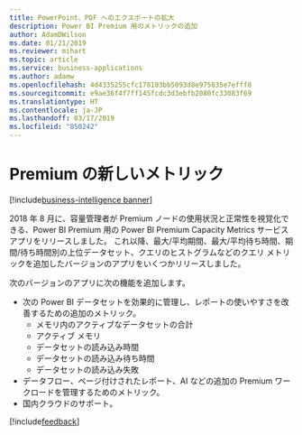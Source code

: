 ```yaml
---
title: PowerPoint、PDF へのエクスポートの拡大
description: Power BI Premium 用のメトリックの追加
author: AdamDWilson
ms.date: 01/21/2019
ms.reviewer: mihart
ms.topic: article
ms.service: business-applications
ms.author: adamw
ms.openlocfilehash: 4d4335255cfc178103bb5093d8e975035e7efff8
ms.sourcegitcommit: e9ae36f4f7ff145fcdc3d3ebfb2080fc33083f69
ms.translationtype: HT
ms.contentlocale: ja-JP
ms.lasthandoff: 03/17/2019
ms.locfileid: "850242"
---
```

# <a name="new-metrics-for-premium"></a>Premium の新しいメトリック

[!include[business-intelligence banner](../../includes/business-intelligence.md)]

2018 年 8 月に、容量管理者が Premium ノードの使用状況と正常性を視覚化できる、Power BI Premium 用の Power BI Premium Capacity Metrics サービス アプリをリリースしました。 これ以降、最大/平均期間、最大/平均待ち時間、期間/待ち時間別の上位データセット、クエリのヒストグラムなどのクエリ メトリックを追加したバージョンのアプリをいくつかリリースしました。
 
次のバージョンのアプリに次の機能を追加します。
 
- 次の Power BI データセットを効果的に管理し、レポートの使いやすさを改善するための追加のメトリック。 
  - メモリ内のアクティブなデータセットの合計
  - アクティブ メモリ
  - データセットの読み込み時間 
  - データセットの読み込み待ち時間
  - データセットの読み込み失敗
- データフロー、ページ付けされたレポート、AI などの追加の Premium ワークロードを管理するためのメトリック。
- 国内クラウドのサポート。

[!include[feedback](../includes/service-feedback.md)]